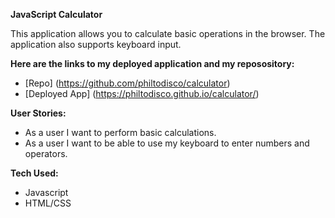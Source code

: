 **JavaScript Calculator**

This application allows you to calculate basic operations in the browser. The application also supports keyboard input.

**Here are the links to my deployed application and my reposository:**

* [Repo] (https://github.com/philtodisco/calculator)
* [Deployed App] (https://philtodisco.github.io/calculator/)

**User Stories:**

* As a user I want to perform basic calculations.
* As a user I want to be able to use my keyboard to enter numbers and operators.

**Tech Used:**

* Javascript
* HTML/CSS
